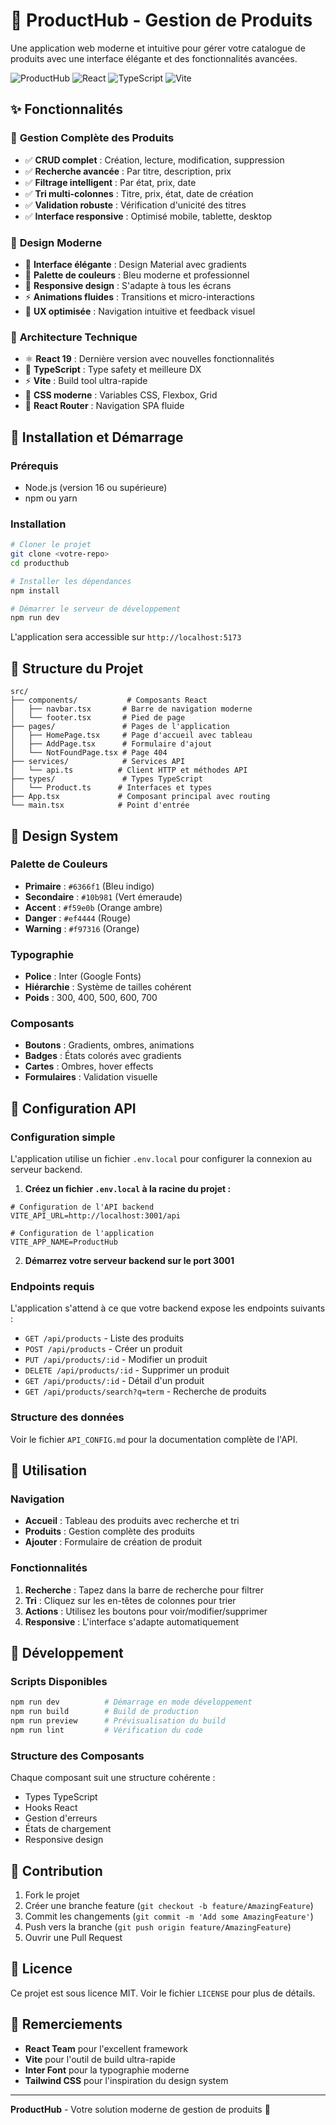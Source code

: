 # 🚀 ProductHub - Gestion de Produits

Une application web moderne et intuitive pour gérer votre catalogue de produits avec une interface élégante et des fonctionnalités avancées.

![ProductHub](https://img.shields.io/badge/ProductHub-v1.0.0-blue)
![React](https://img.shields.io/badge/React-19.1.0-61dafb)
![TypeScript](https://img.shields.io/badge/TypeScript-5.8.3-3178c6)
![Vite](https://img.shields.io/badge/Vite-7.0.3-646cff)

## ✨ Fonctionnalités

### 🎯 **Gestion Complète des Produits**
- ✅ **CRUD complet** : Création, lecture, modification, suppression
- ✅ **Recherche avancée** : Par titre, description, prix
- ✅ **Filtrage intelligent** : Par état, prix, date
- ✅ **Tri multi-colonnes** : Titre, prix, état, date de création
- ✅ **Validation robuste** : Vérification d'unicité des titres
- ✅ **Interface responsive** : Optimisé mobile, tablette, desktop

### 🎨 **Design Moderne**
- 🎨 **Interface élégante** : Design Material avec gradients
- 🌈 **Palette de couleurs** : Bleu moderne et professionnel
- 📱 **Responsive design** : S'adapte à tous les écrans
- ⚡ **Animations fluides** : Transitions et micro-interactions
- 🎯 **UX optimisée** : Navigation intuitive et feedback visuel

### 🔧 **Architecture Technique**
- ⚛️ **React 19** : Dernière version avec nouvelles fonctionnalités
- 🔷 **TypeScript** : Type safety et meilleure DX
- ⚡ **Vite** : Build tool ultra-rapide
- 🎨 **CSS moderne** : Variables CSS, Flexbox, Grid
- 🔄 **React Router** : Navigation SPA fluide

## 🚀 Installation et Démarrage

### Prérequis
- Node.js (version 16 ou supérieure)
- npm ou yarn

### Installation
```bash
# Cloner le projet
git clone <votre-repo>
cd producthub

# Installer les dépendances
npm install

# Démarrer le serveur de développement
npm run dev
```

L'application sera accessible sur `http://localhost:5173`

## 📁 Structure du Projet

```
src/
├── components/           # Composants React
│   ├── navbar.tsx       # Barre de navigation moderne
│   └── footer.tsx       # Pied de page
├── pages/               # Pages de l'application
│   ├── HomePage.tsx     # Page d'accueil avec tableau
│   ├── AddPage.tsx      # Formulaire d'ajout
│   └── NotFoundPage.tsx # Page 404
├── services/            # Services API
│   └── api.ts          # Client HTTP et méthodes API
├── types/               # Types TypeScript
│   └── Product.ts      # Interfaces et types
├── App.tsx             # Composant principal avec routing
└── main.tsx            # Point d'entrée
```

## 🎨 Design System

### Palette de Couleurs
- **Primaire** : `#6366f1` (Bleu indigo)
- **Secondaire** : `#10b981` (Vert émeraude)
- **Accent** : `#f59e0b` (Orange ambre)
- **Danger** : `#ef4444` (Rouge)
- **Warning** : `#f97316` (Orange)

### Typographie
- **Police** : Inter (Google Fonts)
- **Hiérarchie** : Système de tailles cohérent
- **Poids** : 300, 400, 500, 600, 700

### Composants
- **Boutons** : Gradients, ombres, animations
- **Badges** : États colorés avec gradients
- **Cartes** : Ombres, hover effects
- **Formulaires** : Validation visuelle

## 🔧 Configuration API

### Configuration simple

L'application utilise un fichier `.env.local` pour configurer la connexion au serveur backend.

1. **Créez un fichier `.env.local` à la racine du projet :**
```env
# Configuration de l'API backend
VITE_API_URL=http://localhost:3001/api

# Configuration de l'application
VITE_APP_NAME=ProductHub
```

2. **Démarrez votre serveur backend sur le port 3001**

### Endpoints requis
L'application s'attend à ce que votre backend expose les endpoints suivants :

- `GET /api/products` - Liste des produits
- `POST /api/products` - Créer un produit
- `PUT /api/products/:id` - Modifier un produit
- `DELETE /api/products/:id` - Supprimer un produit
- `GET /api/products/:id` - Détail d'un produit
- `GET /api/products/search?q=term` - Recherche de produits

### Structure des données
Voir le fichier `API_CONFIG.md` pour la documentation complète de l'API.

## 🎯 Utilisation

### Navigation
- **Accueil** : Tableau des produits avec recherche et tri
- **Produits** : Gestion complète des produits
- **Ajouter** : Formulaire de création de produit

### Fonctionnalités
1. **Recherche** : Tapez dans la barre de recherche pour filtrer
2. **Tri** : Cliquez sur les en-têtes de colonnes pour trier
3. **Actions** : Utilisez les boutons pour voir/modifier/supprimer
4. **Responsive** : L'interface s'adapte automatiquement

## 🚧 Développement

### Scripts Disponibles
```bash
npm run dev          # Démarrage en mode développement
npm run build        # Build de production
npm run preview      # Prévisualisation du build
npm run lint         # Vérification du code
```

### Structure des Composants
Chaque composant suit une structure cohérente :
- Types TypeScript
- Hooks React
- Gestion d'erreurs
- États de chargement
- Responsive design

## 🤝 Contribution

1. Fork le projet
2. Créer une branche feature (`git checkout -b feature/AmazingFeature`)
3. Commit les changements (`git commit -m 'Add some AmazingFeature'`)
4. Push vers la branche (`git push origin feature/AmazingFeature`)
5. Ouvrir une Pull Request

## 📄 Licence

Ce projet est sous licence MIT. Voir le fichier `LICENSE` pour plus de détails.

## 🙏 Remerciements

- **React Team** pour l'excellent framework
- **Vite** pour l'outil de build ultra-rapide
- **Inter Font** pour la typographie moderne
- **Tailwind CSS** pour l'inspiration du design system

---

**ProductHub** - Votre solution moderne de gestion de produits 🚀
